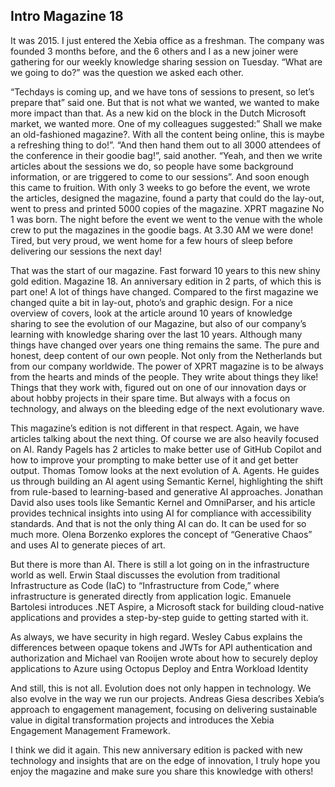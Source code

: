 ## Intro Magazine 18
It was 2015. I just entered the Xebia office as a freshman. The company was founded 3 months before, and the 6 others and I as a new joiner were gathering for our weekly knowledge sharing session on Tuesday. “What are we going to do?” was the question we asked each other. 

“Techdays is coming up, and we have tons of sessions to present, so let’s prepare that” said one. But that is not what we wanted, we wanted to make more impact than that. As a new kid on the block in the Dutch Microsoft market, we wanted more. One of my colleagues suggested:” Shall we make an old-fashioned magazine?. With all the content being online, this is maybe a refreshing thing to do!”. “And then hand them out to all 3000 attendees of the conference in their goodie bag!”, said another. “Yeah, and then we write articles about the sessions we do, so people have some background information, or are triggered to come to our sessions”. And soon enough this came to fruition. With only 3 weeks to go before the event, we wrote the articles, designed the magazine, found a party that could do the lay-out, went to press and printed 5000 copies of the magazine. XPRT magazine No 1 was born. The night before the event we went to the venue with the whole crew to put the magazines in the goodie bags. At 3.30 AM we were done! Tired, but very proud, we went home for a few hours of sleep before delivering our sessions the next day!

That was the start of our magazine. Fast forward 10 years to this new shiny gold edition. Magazine 18. An anniversary edition in 2 parts, of which this is part one! A lot of things have changed. Compared to the first magazine we changed quite a bit in lay-out, photo’s and graphic design. For a nice overview of covers, look at the article around 10 years of knowledge sharing to see the evolution of our Magazine, but also of our company’s learning with knowledge sharing over the last 10 years. Although many things have changed over years one thing remains the same. The pure and honest, deep content of our own people. Not only from the Netherlands but from our company worldwide. The power of XPRT magazine is to be always from the hearts and minds of the people. They write about things they like! Things that they work with, figured out on one of our innovation days or about hobby projects in their spare time. But always with a focus on technology, and always on the bleeding edge of the next evolutionary wave. 

This magazine’s edition is not different in that respect. Again, we have articles talking about the next thing. Of course we are also heavily focused on AI. Randy Pagels has 2 articles to make better use of GitHub Copilot and how to improve your prompting to make better use of it and get better output. Thomas Tomow looks at the next evolution of A. Agents. He guides us through building an AI agent using Semantic Kernel, highlighting the shift from rule-based to learning-based and generative AI approaches. Jonathan David also uses tools like Semantic Kernel and OmniParser, and his article provides technical insights into using AI for compliance with accessibility standards. And that is not the only thing AI can do. It can be used for so much more. Olena Borzenko explores the concept of “Generative Chaos” and uses AI to generate pieces of art.

But there is more than AI. There is still a lot going on in the infrastructure world as well. Erwin Staal discusses the evolution from traditional Infrastructure as Code (IaC) to “Infrastructure from Code,” where infrastructure is generated directly from application logic. Emanuele Bartolesi introduces .NET Aspire, a Microsoft stack for building cloud-native applications and provides a step-by-step guide to getting started with it.

As always, we have security in high regard. Wesley Cabus explains the differences between opaque tokens and JWTs for API authentication and authorization and Michael van Rooijen wrote about how to securely deploy applications to Azure using Octopus Deploy and Entra Workload Identity

And still, this is not all. Evolution does not only happen in technology. We also evolve in the way we run our projects. Andreas Giesa describes Xebia’s approach to engagement management, focusing on delivering sustainable value in digital transformation projects and introduces the Xebia Engagement Management Framework. 

I think we did it again. This new anniversary edition is packed with new technology and insights that are on the edge of innovation, I truly hope you enjoy the magazine and make sure you share this knowledge with others!
 
